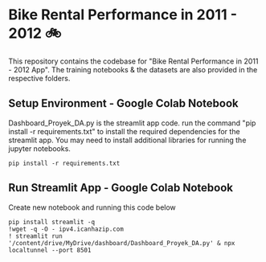 # Bike Rental Performance in 2011 - 2012 🚲
This repository contains the codebase for "Bike Rental Performance in 2011 - 2012 App". The training notebooks & the datasets are also provided in the respective folders.

## Setup Environment - Google Colab Notebook
Dashboard_Proyek_DA.py is the streamlit app code. run the command "pip install -r requirements.txt" to install the required dependencies for the streamlit app.
You may need to install additional libraries for running the jupyter notebooks.
```
pip install -r requirements.txt
```
## Run Streamlit App - Google Colab Notebook
Create new notebook and running this code below
```
pip install streamlit -q
!wget -q -O - ipv4.icanhazip.com
! streamlit run '/content/drive/MyDrive/dashboard/Dashboard_Proyek_DA.py' & npx localtunnel --port 8501
```
